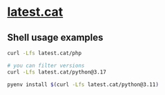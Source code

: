 # [latest.cat](https://latest.cat)

## Shell usage examples

```bash
curl -Lfs latest.cat/php

# you can filter versions
curl -Lfs latest.cat/python@3.17

pyenv install $(curl -Lfs latest.cat/python@3.11)
```
